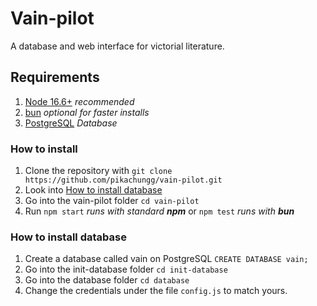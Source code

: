 # Vain-pilot

A database and web interface for victorial literature.

## Requirements
1. [Node 16.6+](https://nodejs.org/en/) _recommended_
2. [bun](https://bun.sh) _optional for faster installs_
3. [PostgreSQL](https://www.postgresql.org) _Database_

### How to install
1. Clone the repository with `git clone https://github.com/pikachungg/vain-pilot.git`
2. Look into [How to install database](https://github.com/pikachungg/vain-pilot/main/README.md#how-to-install-database)
3. Go into the vain-pilot folder `cd vain-pilot`
4. Run `npm start` _runs with standard **npm**_ or `npm test` _runs with **bun**_

### How to install database
1. Create a database called vain on PostgreSQL `CREATE DATABASE vain;`
2. Go into the init-database folder `cd init-database`
3. Go into the database folder `cd database`
4. Change the credentials under the file `config.js` to match yours.
